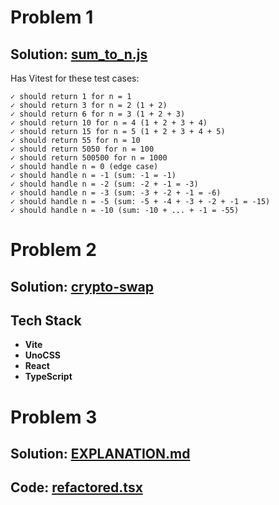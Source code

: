 # Problem 1

## Solution: [sum\_to\_n.js](src%5Cproblem1%5Csum_to_n.js)

Has Vitest for these test cases:
```
✓ should return 1 for n = 1  
✓ should return 3 for n = 2 (1 + 2)  
✓ should return 6 for n = 3 (1 + 2 + 3)  
✓ should return 10 for n = 4 (1 + 2 + 3 + 4)  
✓ should return 15 for n = 5 (1 + 2 + 3 + 4 + 5)  
✓ should return 55 for n = 10  
✓ should return 5050 for n = 100  
✓ should return 500500 for n = 1000  
✓ should handle n = 0 (edge case)  
✓ should handle n = -1 (sum: -1 = -1)  
✓ should handle n = -2 (sum: -2 + -1 = -3)  
✓ should handle n = -3 (sum: -3 + -2 + -1 = -6)  
✓ should handle n = -5 (sum: -5 + -4 + -3 + -2 + -1 = -15)  
✓ should handle n = -10 (sum: -10 + ... + -1 = -55)
```

# Problem 2

## Solution: [crypto-swap](src/problem2/crypto-swap)

## Tech Stack
- **Vite**
- **UnoCSS**
- **React**
- **TypeScript**

# Problem 3
## Solution: [EXPLANATION.md](src\problem3\EXPLANATION.md)
## Code: [refactored.tsx](src\problem3\refactored.tsx)